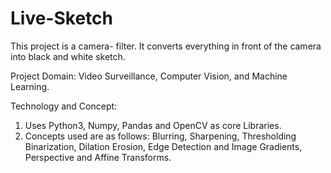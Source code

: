 # Live-Sketch
This project is a camera- filter. It converts everything in front of the camera into black and white sketch.

Project Domain:
Video Surveillance, Computer Vision, and Machine Learning.

Technology and Concept:
1. Uses Python3, Numpy, Pandas and OpenCV as core Libraries. 
2. Concepts used are as follows: Blurring, Sharpening, Thresholding Binarization, Dilation Erosion, Edge Detection and Image Gradients, Perspective and Affine Transforms.
